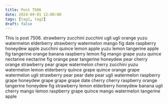 ```yaml
---
title: Post 7506
date: 2024-09-01 12:00:00
tags: [tag1, tag2]
draft: false
---
```

This is post 7506.
strawberry
zucchini
zucchini
ugli
ugli
orange
yuzu
watermelon
elderberry
strawberry
watermelon
mango
fig
date
raspberry
honeydew
apple
zucchini
quince
lemon
apple
yuzu
lemon
tangerine
apple
fig
tangerine
orange
banana
raspberry
lemon
fig
mango
grape
yuzu
quince
nectarine
nectarine
fig
orange
pear
tangerine
honeydew
pear
cherry
orange
strawberry
pear
grape
watermelon
cherry
zucchini
yuzu
watermelon
lemon
elderberry
quince
grape
quince
orange
grape
watermelon
ugli
strawberry
pear
pear
date
pear
ugli
watermelon
raspberry
grape
honeydew
grape
grape
grape
date
cherry
cherry
raspberry
orange
tangerine
honeydew
fig
strawberry
lemon
elderberry
honeydew
banana
ugli
cherry
mango
lemon
raspberry
grape
quince
mango
watermelon
tangerine
apple
